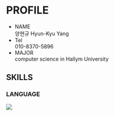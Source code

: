 #  PROFILE
* NAME</br>양현규 Hyun-Kyu Yang
* Tel</br> 010-8370-5896
* MAJOR</br> computer science in Hallym University

## SKILLS
### LANGUAGE
<img src ="https://img.shields.io/badge/<LABEL>-<JAVA>-<ORANGE>"/>
